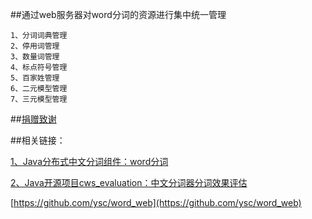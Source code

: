 ##通过web服务器对word分词的资源进行集中统一管理
   
    1、分词词典管理   
    2、停用词管理
    3、数量词管理
    4、标点符号管理
    5、百家姓管理
    6、二元模型管理
    7、三元模型管理

##[捐赠致谢](https://github.com/ysc/QuestionAnsweringSystem/wiki/donation)
	
##相关链接：

   [1、Java分布式中文分词组件：word分词](https://github.com/ysc/word)
   
   [2、Java开源项目cws_evaluation：中文分词器分词效果评估](https://github.com/ysc/cws_evaluation/)

[https://github.com/ysc/word_web](https://github.com/ysc/word_web)
